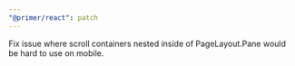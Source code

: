 ```yaml
---
"@primer/react": patch
---
```


Fix issue where scroll containers nested inside of PageLayout.Pane would be hard to use on mobile.
